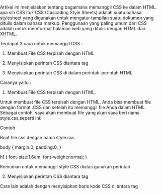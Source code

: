 Artikel ini menjelaskan tentang bagaimana memanggil CSS ke dalam HTML. 
apa sih CSS itu? CSS (Cascading Style Sheets) adalah suatu bahasa stylesheet yang digunakan untuk mengatur tampilan suatu dokumen yang ditulis dalam bahasa markup. 
Penggunaan yang paling umum dari CSS adalah untuk memformat halaman web yang ditulis dengan HTML dan XHTML.

Terdapat 3 cara untuk memanggil CSS :

1. Membuat File CSS terpisah dengan HTML

2. Menyisipkan perintah CSS diantara tag

3. Menyisipkan perintah CSS di dalam perintah-perintah HTML.


Caranya yaitu : 

1. Membuat File CSS terpisah dengan HTML.

Untuk membuat file CSS terpisah dengan HTML, Anda bisa membuat file dengan format .CSS dan setelah itu memanggil file Anda dalam HTML. 
Sebagai contoh, saya akan membuat file yang akan saya beri nama style.css,seperti ini:

Contoh 

Buat file css dengan nama style.css

body {
    margin:0;
    padding:0;
}

h1 {
    font-size:1.6em; 
    font-weight:normal;
}


Kemudian untuk memanggil style CSS diatas gunakan perintah

<link href="style.css" rel="stylesheet" type="text/css">



2. Menyisipkan perintah CSS diantara tag

Cara lain adalah dengan menyisipkan baris kode CSS di antara tag

<html>
    <head>
        <style>
        body {
            margin:0;
            padding:0;
        }

        h1 {
            font-size:1.6em; 
            font-weight:normal;
        }
        </style>
    </head>
</html>



3. Menyisipkan perintah CSS ke dalam perintah-perintah HTML

Maksudnya adalah menyisipkan perintah perintah CSS di dalam perintah HTML, Contoh :

<h1 style="font-size:1.6em; font-weight:normal;">Heading 1</h1>

